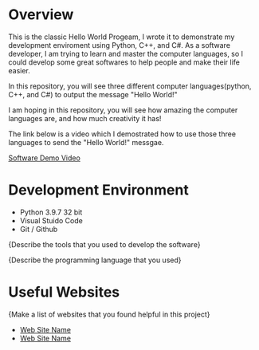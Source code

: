 # Overview

This is the classic Hello World Progeam, I wrote it to demonstrate my development enviroment using Python, C++, and C#. 
As a software developer, I am trying to learn and master the computer languages, so I could develop some great softwares to help people and make their life easier.

In this repository, you will see three different computer languages(python, C++, and C#) to output the message "Hello World!"

I am hoping in this repository, you will see how amazing the computer languages are, and how much creativity it has! 

The link below is a video which I demostrated how to use those three languages to send the "Hello World!" messgae. 

[Software Demo Video](http://youtube.link.goes.here)

# Development Environment

* Python 3.9.7 32 bit 
* Visual Stuido Code 
* Git / Github 

{Describe the tools that you used to develop the software}

{Describe the programming language that you used}

# Useful Websites

{Make a list of websites that you found helpful in this project}
* [Web Site Name](http://url.link.goes.here)
* [Web Site Name](http://url.link.goes.here)
